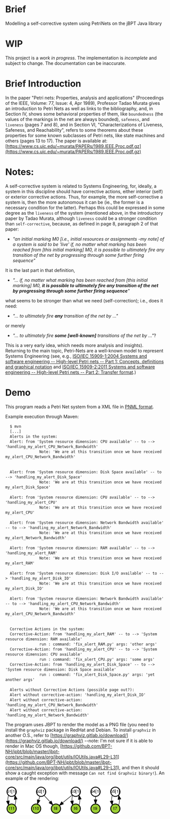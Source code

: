 # Brief

Modelling a self-corrective system using PetriNets on the jBPT Java library

# WIP

This project is a *work in progress*. The implementation is *incomplete* and
subject to change. The documentation can be inaccurate.

# Brief Introduction

In the paper "Petri nets: Properties, analysis and applications"
(Proceedings of the IEEE, Volume: 77, Issue: 4, Apr 1989), Professor Tadao Murata
gives an introduction to Petri Nets as well as links to the bibliography, and,
in Section IV, shows some behavioral properties of them, like `boundedness`
(the values of the markings in the net are always bounded), `safeness`, and
`liveness` (pages 7 and 8), and in Section VI, "Characterizations of Liveness,
Safeness, and Reachability", refers to some theorems about these properties for
some known subclasses of Petri nets, like state machines and others (pages 13 to 17).
The paper is available at:
[https://www.cs.uic.edu/~murata/PAPERs/1989.IEEE.Proc.pdf.gz](https://www.cs.uic.edu/~murata/PAPERs/1989.IEEE.Proc.pdf.gz)

# Notes:

A self-corrective system is related to Systems Engineering, for, ideally, a
system in this discipline should have corrective actions, either
interior (self) or exterior corrective actions. Thus, for example, the more
self-corrective a system is, then the more autonomous it can be (ie., the
former is a necessary condition for the latter). Perhaps this could be
expressed in some degree as the `liveness` of the system (mentioned above,
in the introductory paper by Tadao Murata, although `liveness` could be a
stronger condition than `self-corrective`, because, as defined in page 8,
paragraph 2 of that paper:

* *"an initial marking M0 [i.e., initial resources or assignments -my note]
of a system is said to be 'live' if, no matter what marking has been reached
from [this initial marking] M0, it is possible to ultimately fire any
transition of the net by progressing through some further firing sequence"*

It is the last part in that definition,

* *"... if, no matter what marking has been reached from [this initial marking]
M0, __it is possible to ultimately fire any transition of the net by progressing
through some further firing sequence__"*

what seems to be stronger than what we need (self-correction); i.e., does it
need:

* *"... to ultimately fire __any__ transition of the net by ..."*

or merely

* *"... to ultimately fire __some [well-known]__ transitions of the net by ..."*?

This is a very early idea, which needs more analysis and insights).
Returning to the main topic, Petri-Nets are a well-known model to represent
Systems Engineering (see, e.g.,
[ISO/IEC 15909-1:2004 Systems and software engineering -- High-level Petri nets -- Part 1: Concepts, definitions and graphical notation](https://www.iso.org/standard/38225.html)
and
[ISO/IEC 15909-2:2011 Systems and software engineering -- High-level Petri nets -- Part 2: Transfer format](https://www.iso.org/standard/43538.html).)

# Demo

This program reads a Petri Net system from a XML file in [PNML format](https://en.wikipedia.org/wiki/Petri_Net_Markup_Language).

Example execution through Maven:

      $ mvn
      [...]
      Alerts in the system:
      Alert: from 'System resource dimension: CPU available' -- to --> 'handling_my_alert_CPU_Network_Bandwidth'
                   Note: 'We are at this transition once we have received my_alert_CPU_Network_Bandwidth'
       

      Alert: from 'System resource dimension: Disk Space available' -- to --> 'handling_my_alert_Disk_Space'
                   Note: 'We are at this transition once we have received my_alert_Disk_Space'
       
      Alert: from 'System resource dimension: CPU available' -- to --> 'handling_my_alert_CPU'
                   Note: 'We are at this transition once we have received my_alert_CPU'
       
      Alert: from 'System resource dimension: Network Bandwidth available' -- to --> 'handling_my_alert_Network_Bandwidth'
                   Note: 'We are at this transition once we have received my_alert_Network_Bandwidth'
       
      Alert: from 'System resource dimension: RAM available' -- to --> 'handling_my_alert_RAM'
                   Note: 'We are at this transition once we have received my_alert_RAM'
       
      Alert: from 'System resource dimension: Disk I/O available' -- to --> 'handling_my_alert_Disk_IO'
                   Note: 'We are at this transition once we have received my_alert_Disk_IO'
       
      Alert: from 'System resource dimension: Network Bandwidth available' -- to --> 'handling_my_alert_CPU_Network_Bandwidth'
                   Note: 'We are at this transition once we have received my_alert_CPU_Network_Bandwidth'
        
        
      Corrective Actions in the system:
      Corrective-Action: from 'handling_my_alert_RAM' -- to --> 'System resource dimension: RAM available'
                   run : command: 'fix_alert_RAM.py' args: 'other args'
      Corrective-Action: from 'handling_my_alert_CPU' -- to --> 'System resource dimension: CPU available'
                   run : command: 'fix_alert_CPU.py' args: 'some args'
      Corrective-Action: from 'handling_my_alert_Disk_Space' -- to --> 'System resource dimension: Disk Space available'
                   run : command: 'fix_alert_Disk_Space.py' args: 'yet another args'
        
      Alerts without Corrective Actions (possible page out?):
      Alert without corrective-action: 'handling_my_alert_Disk_IO'
      Alert without corrective-action: 'handling_my_alert_CPU_Network_Bandwidth'
      Alert without corrective-action: 'handling_my_alert_Network_Bandwidth'

The program uses JBPT to render the model as a PNG file (you need to install the `graphviz` package in RedHat and Debian. To install `graphviz` in another O.S., refer to [https://graphviz.gitlab.io/download/](https://graphviz.gitlab.io/download/) --note: I'm not sure if it is able to render in Mac OS though, [https://github.com/BPT-NH/jpbt/blob/master/jbpt-core/src/main/java/org/jbpt/utils/IOUtils.java#L29-L31](https://github.com/BPT-NH/jpbt/blob/master/jbpt-core/src/main/java/org/jbpt/utils/IOUtils.java#L29-L31), and then it should show a caught exception with message `Can not find Graphviz binary!`). An example of the rendering:

![extra/rendered_model.png](extra/rendered_model.png)

